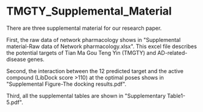 # TMGTY_Supplemental_Material
There are three supplemental material for our research paper.

First, the raw data of network pharmacology shows in "Supplemental material-Raw data of Network pharmacology.xlsx". This excel file describes the potential targets of Tian Ma Gou Teng Yin (TMGTY) and AD-related-disease genes.  

Second, the interaction between the 12 predicted target and the active compound (LibDock score >110) at the optimal poses shows in "Supplemental Figure-The docking results.pdf". 

Third, all the supplemental tables are shown in "Supplementary Table1-5.pdf".  
